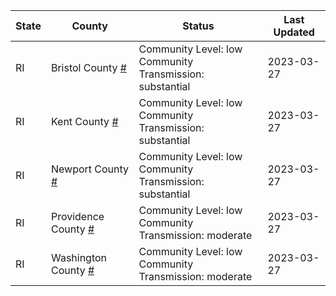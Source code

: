State | County | Status | Last Updated
--- | --- | --- | --- 
RI | Bristol County <a href="#bristol_county">#</a> | <a name="bristol_county"></a>Community Level: low<br/>Community Transmission: substantial | 2023-03-27
RI | Kent County <a href="#kent_county">#</a> | <a name="kent_county"></a>Community Level: low<br/>Community Transmission: substantial | 2023-03-27
RI | Newport County <a href="#newport_county">#</a> | <a name="newport_county"></a>Community Level: low<br/>Community Transmission: substantial | 2023-03-27
RI | Providence County <a href="#providence_county">#</a> | <a name="providence_county"></a>Community Level: low<br/>Community Transmission: moderate | 2023-03-27
RI | Washington County <a href="#washington_county">#</a> | <a name="washington_county"></a>Community Level: low<br/>Community Transmission: moderate | 2023-03-27
